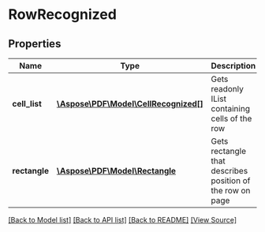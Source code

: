 ﻿# RowRecognized


## Properties
Name | Type | Description | Notes
------------ | ------------- | ------------- | -------------
**cell_list** | [**\Aspose\PDF\Model\CellRecognized[]**](CellRecognized.md) | Gets readonly IList containing cells of the row | [optional]
**rectangle** | [**\Aspose\PDF\Model\Rectangle**](Rectangle.md) | Gets rectangle that describes position of the row on page | [optional]

[[Back to Model list]](../README.md#documentation-for-models) [[Back to API list]](../README.md#documentation-for-api-endpoints) [[Back to README]](../README.md) [[View Source]](../src/Aspose/PDF/Model/RowRecognized.php)


